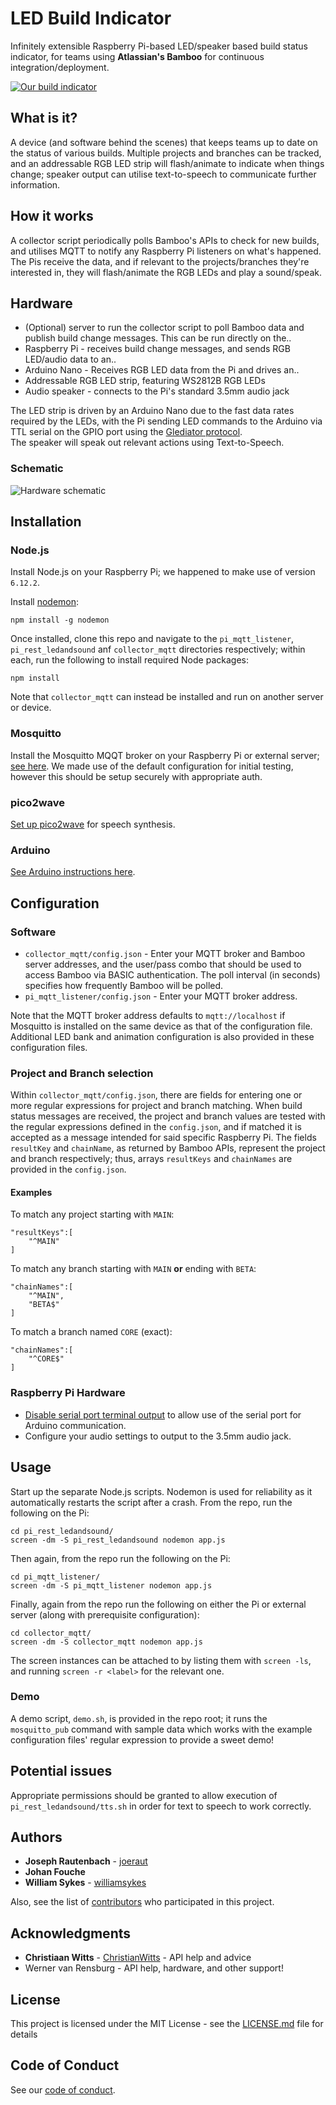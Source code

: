 # LED Build Indicator
Infinitely extensible Raspberry Pi-based LED/speaker based build status indicator, for teams using **Atlassian's Bamboo** for continuous integration/deployment.

[![](images/darth_small.jpg "Our build indicator")](images/darth.jpg)

## What is it?
A device (and software behind the scenes) that keeps teams up to date on the status of various builds.
Multiple projects and branches can be tracked, and an addressable RGB LED strip will flash/animate to indicate when things change; speaker output can utilise text-to-speech to communicate further information.

## How it works
A collector script periodically polls Bamboo's APIs to check for new builds, and utilises MQTT to notify any Raspberry Pi listeners on what's happened. The Pis receive the data, and if relevant to the projects/branches they're interested in, they will flash/animate the RGB LEDs and play a sound/speak.

## Hardware
* (Optional) server to run the collector script to poll Bamboo data and publish build change messages. This can be run directly on the..
* Raspberry Pi - receives build change messages, and sends RGB LED/audio data to an..
* Arduino Nano - Receives RGB LED data from the Pi and drives an..
* Addressable RGB LED strip, featuring WS2812B RGB LEDs
* Audio speaker - connects to the Pi's standard 3.5mm audio jack

The LED strip is driven by an Arduino Nano due to the fast data rates required by the LEDs, with the Pi sending LED commands to the Arduino via TTL serial on the GPIO port using the [Glediator protocol](https://metalab.at/wiki/Blinkenschild).  
The speaker will speak out relevant actions using Text-to-Speech.

### Schematic
![](images/schematic.jpg "Hardware schematic")

## Installation

### Node.js

Install Node.js on your Raspberry Pi; we happened to make use of version `6.12.2`.

Install [nodemon](https://nodemon.io/):
```
npm install -g nodemon
```

Once installed, clone this repo and navigate to the `pi_mqtt_listener`, `pi_rest_ledandsound` anf `collector_mqtt` directories respectively; within each, run the following to install required Node packages:
```
npm install
```
Note that `collector_mqtt` can instead be installed and run on another server or device.

### Mosquitto

Install the Mosquitto MQQT broker on your Raspberry Pi or external server; [see here](https://learn.adafruit.com/diy-esp8266-home-security-with-lua-and-mqtt/configuring-mqtt-on-the-raspberry-pi).
We made use of the default configuration for initial testing, however this should be setup securely with appropriate auth.

### pico2wave

[Set up pico2wave](https://elinux.org/RPi_Text_to_Speech_(Speech_Synthesis)) for speech synthesis.

### Arduino

[See Arduino instructions here](arduino/).

## Configuration

### Software

* `collector_mqtt/config.json` - Enter your MQTT broker and Bamboo server addresses, and the user/pass combo that should be used to access Bamboo via BASIC authentication. The poll interval (in seconds) specifies how frequently Bamboo will be polled.
* `pi_mqtt_listener/config.json` - Enter your MQTT broker address.

Note that the MQTT broker address defaults to `mqtt://localhost` if Mosquitto is installed on the same device as that of the configuration file.
Additional LED bank and animation configuration is also provided in these configuration files.

### Project and Branch selection

Within `collector_mqtt/config.json`, there are fields for entering one or more regular expressions for project and branch matching. When build status messages are received, the project and branch values are tested with the regular expressions defined in the `config.json`, and if matched it is accepted as a message intended for said specific Raspberry Pi. The fields `resultKey` and `chainName`, as returned by Bamboo APIs, represent the project and branch respectively; thus, arrays `resultKeys` and `chainNames` are provided in the `config.json`.

#### Examples

To match any project starting with `MAIN`:
```
"resultKeys":[
    "^MAIN"
]
```

To match any branch starting with `MAIN` **or** ending with `BETA`:
```
"chainNames":[
    "^MAIN",
    "BETA$"
]
```

To match a branch named `CORE` (exact):
```
"chainNames":[
    "^CORE$"
]
```

### Raspberry Pi Hardware

* [Disable serial port terminal output](https://www.cube-controls.com/2015/11/02/disable-serial-port-terminal-output-on-raspbian/)
to allow use of the serial port for Arduino communication.
* Configure your audio settings to output to the 3.5mm audio jack.

## Usage

Start up the separate Node.js scripts. Nodemon is used for reliability as it automatically restarts the script after a crash.
From the repo, run the following on the Pi:
```
cd pi_rest_ledandsound/
screen -dm -S pi_rest_ledandsound nodemon app.js
```
Then again, from the repo run the following on the Pi:
```
cd pi_mqtt_listener/
screen -dm -S pi_mqtt_listener nodemon app.js
```
Finally, again from the repo run the following on either the Pi or external server (along with prerequisite configuration):
```
cd collector_mqtt/
screen -dm -S collector_mqtt nodemon app.js
```
The screen instances can be attached to by listing them with `screen -ls`, and running `screen -r <label>` for the relevant one.

### Demo

A demo script, `demo.sh`, is provided in the repo root; it runs the `mosquitto_pub` command with sample data which works with the example configuration files' regular expression to provide a sweet demo!

## Potential issues

Appropriate permissions should be granted to allow execution of `pi_rest_ledandsound/tts.sh` in order for text to speech to work correctly.

## Authors

* **Joseph Rautenbach** - [joeraut](https://github.com/joeraut)
* **Johan Fouche**
* **William Sykes** - [williamsykes](https://github.com/williamsykes)

Also, see the list of [contributors](https://github.com/ImpactInc/build-indicator/graphs/contributors) who participated in this project.

## Acknowledgments

* **Christiaan Witts** - [ChristianWitts](https://github.com/ChristianWitts) - API help and advice
* Werner van Rensburg - API help, hardware, and other support!

## License

This project is licensed under the MIT License - see the [LICENSE.md](LICENSE.md) file for details

## Code of Conduct

See our [code of conduct](CODE_OF_CONDUCT.md).
